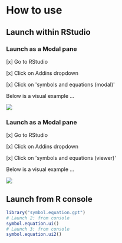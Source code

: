 # How to use

## Launch within RStudio

### Launch as a Modal pane

 [x] Go to RStudio
 
 [x] Click on Addins dropdown
 
 [x] Click on 'symbols and equations (modal)'
 
Below is a visual example ...
 

![](https://symbols-ui.obi.obianom.com/vids/SYMBOLS.EQUATIONS.OPEN1.png)

### Launch as a Modal pane

 [x] Go to RStudio
 
 [x] Click on Addins dropdown
 
 [x] Click on 'symbols and equations (viewer)'
 
Below is a visual example ...
 
![](https://symbols-ui.obi.obianom.com/vids/SYMBOLS.EQUATIONS.OPEN2.png)

## Launch from R console

```r
library("symbol.equation.gpt")
# Launch 2: from console
symbol.equation.ui()
# Launch 3: from console
symbol.equation.ui2()
```



